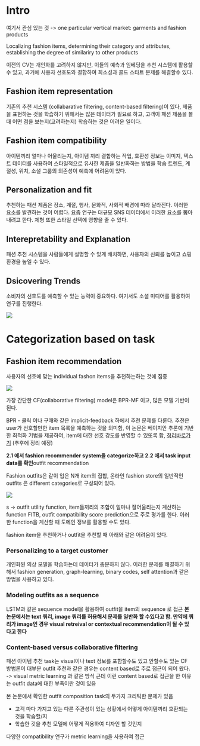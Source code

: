 
# Intro
여기서 관심 있는 것 -> one particular vertical market: garments and fashion products

Localizing fashion items, determining their category and attributes, establishing the degree of similariry to other products 

이전의 CV는 개인화를 고려하지 않지만, 이들의 예측과 임베딩을 추천 시스템에 활용할 수 있고, 과거에 사용자 선호도와 결합하여 희소성과 콜드 스타트 문제를 해결할수 있다.

## Fashion item representation

기존의 추천 시스템 (collabarative filtering, content-based filtering)이 있다, 제품을 표현하는 것을 학습하기 위해서는 많은 데이터가 필요로 하고, 고객이 패션 제품을 볼 때 어떤 점을 보는지(고려하는지) 학습하는 것은 어려운 일이다.

## Fashion item compatibility

아이템끼리 얼마나 어울리는지, 아이템 끼리 결합하는 작업, 
호환성 정보는 이미지, 텍스트 데이터를 사용하여 스타일적으로 유사한 제품을 일반화하는 방법을 학습
트렌드, 계절성, 위치, 소셜 그룹의 의존성이 예측에 어려움이 있다.

## Personalization and fit

추천하는 패션 제품은 장소, 계절, 행사, 문화적, 사회적 배경에 따라 달라진다. 이러한 요소를 발견하는 것이 어렵다. 요즘 연구는 대규모 SNS 데이터에서 이러한 요소를 뽑아내려고 한다. 
체형 또한 스타일 선택에 영향을 줄 수 있다. 

## Interepretability and Explanation

패션 추천 시스템을 사람들에게 설명할 수 있게 배치하면, 사용자의 신뢰를 높이고 쇼핑 환경을 높일 수 있다.

## Dsicovering Trends 

소비자의 선호도를 예측할 수 있는 능력이 중요하다. 여기서도 소셜 미디어를 활용하여 연구를 진행한다. 



![](https://i.imgur.com/JVGg6hP.png)

# Categorization based on task

## Fashion item recommendation

사용자의 선호에 맞는 individual fashon items을 추천하는하는 것에 집중

![](https://i.imgur.com/wE59frv.png)

가장 간단한 CF(collaborative filtering) model은 BPR-MF 이고, 많은 모델 기반이 된다.

BPR - 클릭 이나 구매와 같은 implicit-feedback 하에서 추천 문제를 다룬다. 추천은 user가 선호할만한 item 목록을 예측하는 것을 의미함, 이 논문은 베이지안 추론에 기반한 최적화 기법을 제공하여, item에 대한 선호 강도를 반영할 수 있또록 함,  [정리바로가기](https://leehyejin91.github.io/post-bpr/) (추후에 정리 예정)

**2.1 에서 fashion recommender system을 categorize하고 
2.2 에서 task input data를 확인**outfit recommendation

Fashion outfits은 같이 입은 N개 item의 집합,
온라인 fashion store의 일반적인 outfits 은 different categories로 구성되어 있다.

![](https://i.imgur.com/mJ7eeIg.png)

s -> outfit utility function, item들끼리의 조합이 얼마나 잘어울리는지 계산하는 function
FITB, outfit compatibility score prediction으로 주로 평가를 한다.
이러한 function을 계산할 때 도메인 정보를 활용할 수도 있다. 

fashion item을 추천하거나 outfit을 추천할 때 아래와 같은 어려움이 있다.

### Personalizing to a target customer

개인화된 의상 모델을 학습하는데 데이터가 충분하지 않다.
이러한 문제를 해결하기 위해서 fashion generation, graph-learning, binary codes, self attention과 같은 방법을 사용하고 있다.

### Modeling outfits as a sequence

LSTM과 같은 sequence model을 활용하여 outfit을 item의 sequence 로 접근
**본 논문에서는 text 쿼리, image 쿼리를 허용해서 문제를 일반화 할 수있다고 함.
만약에 쿼리가 image인 경우 visual retreival or contextual recommendation이 될 수 있다고 한다**

### Content-based versus collaborative filtering

패션 아이템 추천 task는 visual이나 text 정보를 포함할수도 있고 안할수도 있는 CF 방법론이 대부분
outfit 추천과 같은 경우는 content based로 주로 접근이 되어 왔다. -> visual metric learning 과 같은 방식
근데 이런 content based로 접근을 한 이유는 outfit data에 대한 부족이란 것이 있음 

본 논문에서 확인한 outfit composition task의 두가지 크리틱한 문제가 있음
- 고객 마다 가지고 있는 다른 주관성이 있는 상황에서 어떻게 아이템끼리 호환되는 것을 학습할/지
- 학습한 것을 추천 모델에 어떻게 적용하여 디자인 할 것인지

다양한 compatibility 연구가 metric learning을 사용하여 접근 
